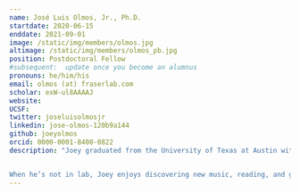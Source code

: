 ```yaml
---
name: José Luis Olmos, Jr., Ph.D.
startdate: 2020-06-15
enddate: 2021-09-01
image: /static/img/members/olmos.jpg
altimage: /static/img/members/olmos_pb.jpg
position: Postdoctoral Fellow
#subsequent:  update once you become an alumnus
pronouns: he/him/his
email: olmos (at) fraserlab.com
scholar: exW-ul8AAAAJ
website:
UCSF:
twitter: joseluisolmosjr
linkedin: jose-olmos-120b9a144
github: joeyolmos
orcid: 0000-0001-8400-0822
description: "Joey graduated from the University of Texas at Austin with a degree in Biochemistry. He received his Ph.D. in Biochemistry and Cell Biology from Rice University. As a graduate student with [Dr. George Phillips](http://www.phillipslab.org/), his thesis work involved method development of mix-and-inject serial crystallography for structural enzymology using X-ray free electron lasers (XFEL).


When he’s not in lab, Joey enjoys discovering new music, reading, and going on long walks around the city."
---
```

